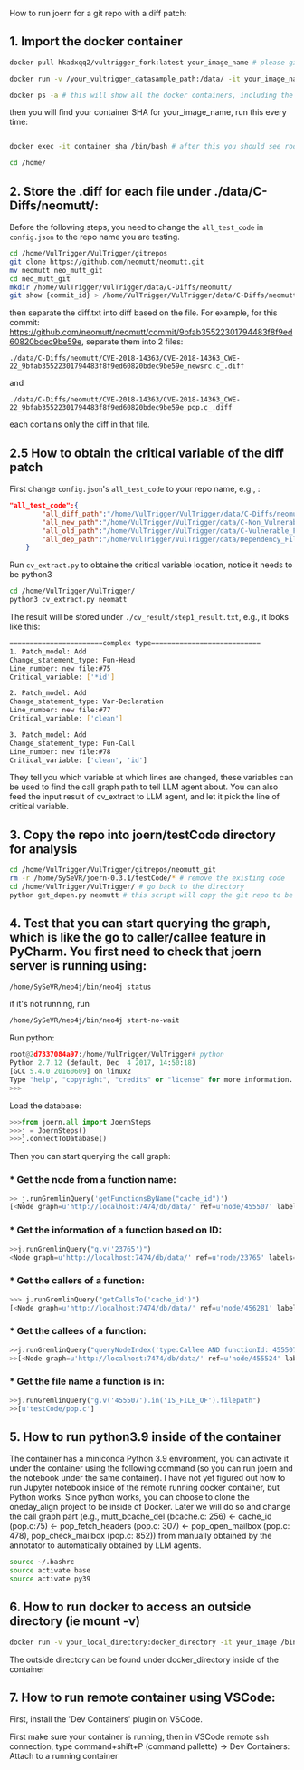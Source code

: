 How to run joern for a git repo with a diff patch:

## 1. Import the docker container

```bash
docker pull hkadxqq2/vultrigger_fork:latest your_image_name # please give it a name different from vultrigger:v1.0

docker run -v /your_vultrigger_datasample_path:/data/ -it your_image_name /bin/bash # this will create a docker image 

docker ps -a # this will show all the docker containers, including the ID of the container you just built

```

then you will find your container SHA for your_image_name, run this every time:

```bash

docker exec -it container_sha /bin/bash # after this you should see root@SHA/

cd /home/
```

## 2. Store the .diff for each file under ./data/C-Diffs/neomutt/:

Before the following steps, you need to change the `all_test_code` in `config.json` to the repo name you are testing. 

```bash
cd /home/VulTrigger/VulTrigger/gitrepos
git clone https://github.com/neomutt/neomutt.git
mv neomutt neo_mutt_git
cd neo_mutt_git
mkdir /home/VulTrigger/VulTrigger/data/C-Diffs/neomutt/
git show {commit_id} > /home/VulTrigger/VulTrigger/data/C-Diffs/neomutt/diff.txt
```

then separate the diff.txt into diff based on the file. For example, for this commit: https://github.com/neomutt/neomutt/commit/9bfab35522301794483f8f9ed60820bdec9be59e, separate them into 2 files:

`./data/C-Diffs/neomutt/CVE-2018-14363/CVE-2018-14363_CWE-22_9bfab35522301794483f8f9ed60820bdec9be59e_newsrc.c_.diff`

and

`./data/C-Diffs/neomutt/CVE-2018-14363/CVE-2018-14363_CWE-22_9bfab35522301794483f8f9ed60820bdec9be59e_pop.c_.diff`

each contains only the diff in that file.

## 2.5 How to obtain the critical variable of the diff patch

First change `config.json`'s `all_test_code` to your repo name, e.g., :

```json
"all_test_code":{
        "all_diff_path":"/home/VulTrigger/VulTrigger/data/C-Diffs/neomutt/",
        "all_new_path":"/home/VulTrigger/VulTrigger/data/C-Non_Vulnerable_Files/neomutt/",
        "all_old_path":"/home/VulTrigger/VulTrigger/data/C-Vulnerable_Files/neomutt/",
        "all_dep_path":"/home/VulTrigger/VulTrigger/data/Dependency_Files/"
    }
```

Run `cv_extract.py` to obtaine the critical variable location, notice it needs to be python3

```bash
cd /home/VulTrigger/VulTrigger/
python3 cv_extract.py neomatt
```
The result will be stored under `./cv_result/step1_result.txt`, e.g., it looks like this:

```bash
=======================complex type===========================
1. Patch_model: Add
Change_statement_type: Fun-Head
Line_number: new file:#75
Critical_variable: ['*id']

2. Patch_model: Add
Change_statement_type: Var-Declaration
Line_number: new file:#77
Critical_variable: ['clean']

3. Patch_model: Add
Change_statement_type: Fun-Call
Line_number: new file:#78
Critical_variable: ['clean', 'id']
```

They tell you which variable at which lines are changed, these variables can be used to find the call graph path to tell LLM agent about. You can also feed the input result of cv_extract to LLM agent, and let it pick the line of critical variable. 

## 3. Copy the repo into joern/testCode directory for analysis

```bash
cd /home/VulTrigger/VulTrigger/gitrepos/neomutt_git
rm -r /home/SySeVR/joern-0.3.1/testCode/* # remove the existing code
cd /home/VulTrigger/VulTrigger/ # go back to the directory
python get_depen.py neomutt # this script will copy the git repo to be under joern, and start the neo4j server, so you can start querying the joern graph using py2neo
```

## 4. Test that you can start querying the graph, which is like the go to caller/callee feature in PyCharm. You first need to check that joern server is running using:

```bash
/home/SySeVR/neo4j/bin/neo4j status
```

if it's not running, run

```bash
/home/SySeVR/neo4j/bin/neo4j start-no-wait
```

Run python:

```Python
root@2d7337084a97:/home/VulTrigger/VulTrigger# python
Python 2.7.12 (default, Dec  4 2017, 14:50:18) 
[GCC 5.4.0 20160609] on linux2
Type "help", "copyright", "credits" or "license" for more information.
>>> 
```

Load the database:

```Python
>>>from joern.all import JoernSteps
>>>j = JoernSteps()
>>>j.connectToDatabase()
```

Then you can start querying the call graph:

### * Get the node from a function name:

```Python
>> j.runGremlinQuery('getFunctionsByName("cache_id")')
[<Node graph=u'http://localhost:7474/db/data/' ref=u'node/455507' labels=set([]) properties={u'type': u'Function', u'name': u'cache_id', u'location': u'75:0:1945:2132'}>]
```

### * Get the information of a function based on ID:

```Python
>>j.runGremlinQuery("g.v('23765')")
<Node graph=u'http://localhost:7474/db/data/' ref=u'node/23765' labels=set([]) properties={u'type': u'Function', u'name': u'add_folder', u'location': u'59:0:1739:4282'}>
```

### * Get the callers of a function:

```Python
>>> j.runGremlinQuery("getCallsTo('cache_id')")
[<Node graph=u'http://localhost:7474/db/data/' ref=u'node/456281' labels=set([]) properties={u'childNum': u'0', u'code': u'cache_id ( id )', u'type': u'CallExpression', u'functionId': 456263}>, <Node graph=u'http://localhost:7474/db/data/' ref=u'node/456738' labels=set([]) properties={u'childNum': u'0', u'code': u'cache_id ( ctx -> hdrs [ i ] -> data )', u'type': u'CallExpression', u'functionId': 456557}>, <Node graph=u'http://localhost:7474/db/data/' ref=u'node/458302' labels=set([]) properties={u'childNum': u'0', u'code': u'cache_id ( h -> data )', u'type': u'CallExpression', u'functionId': 458023}>, <Node graph=u'http://localhost:7474/db/data/' ref=u'node/458497' labels=set([]) properties={u'childNum': u'0', u'code': u'cache_id ( h -> data )', u'type': u'CallExpression', u'functionId': 458023}>, <Node graph=u'http://localhost:7474/db/data/' ref=u'node/458687' labels=set([]) properties={u'childNum': u'0', u'code': u'cache_id ( h -> data )', u'type': u'CallExpression', u'functionId': 458023}>, <Node graph=u'http://localhost:7474/db/data/' ref=u'node/459058' labels=set([]) properties={u'childNum': u'0', u'code': u'cache_id ( ctx -> hdrs [ i ] -> data )', u'type': u'CallExpression', u'functionId': 458870}>]
```

### * Get the callees of a function:

```Python
>>j.runGremlinQuery("queryNodeIndex('type:Callee AND functionId: 455507')")
>>[<Node graph=u'http://localhost:7474/db/data/' ref=u'node/455524' labels=set([]) properties={u'childNum': u'0', u'code': u'mutt_file_sanitize_filename', u'type': u'Callee', u'functionId': 455507}>, <Node graph=u'http://localhost:7474/db/data/' ref=u'node/455537' labels=set([]) properties={u'childNum': u'0', u'code': u'mutt_str_strfcpy', u'type': u'Callee', u'functionId': 455507}>]
```

### * Get the file name a function is in:

```Python
>>j.runGremlinQuery("g.v('455507').in('IS_FILE_OF').filepath")
>>[u'testCode/pop.c']
```

## 5. How to run python3.9 inside of the container

The container has a miniconda Python 3.9 environment, you can activate it under the container using the following command (so you can run joern and the notebook under the same container). I have not yet figured out how to run Jupyter notebook inside of the remote running docker container, but Python works. Since python works, you can choose to clone the oneday_align project to be inside of Docker. Later we will do so and change the call graph part (e.g., mutt_bcache_del (bcache.c: 256) <- cache_id (pop.c:75) <- pop_fetch_headers (pop.c: 307) <- pop_open_mailbox (pop.c: 478), pop_check_mailbox (pop.c: 852)) from manually obtained by the annotator to automatically obtained by LLM agents. 

```bash
source ~/.bashrc
source activate base
source activate py39
```
## 6. How to run docker to access an outside directory (ie mount -v)

```bash
docker run -v your_local_directory:docker_directory -it your_image /bin/bash
```
The outside directory can be found under docker_directory inside of the container

## 7. How to run remote container using VSCode:

First, install the 'Dev Containers' plugin on VSCode. 

First make sure your container is running, then in VSCode remote ssh connection, type command+shift+P (command pallette) -> Dev Containers: Attach to a running container
